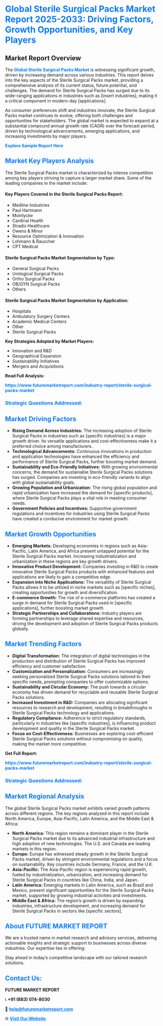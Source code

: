 <h1 style="color: #007BFF;">Global Sterile Surgical Packs Market Report 2025-2033: Driving Factors, Growth Opportunities, and Key Players</h1>

<section id="overview">
<h2>Market Report Overview</h2>
<p>The <a href="https://www.futuremarketreport.com/industry-report/sterile-surgical-packs-market" style="color: #007BFF; text-decoration: none;"><strong>Global Sterile Surgical Packs Market</strong></a> is witnessing significant growth, driven by increasing demand across various industries. This report delves into the key aspects of the Sterile Surgical Packs market, providing a comprehensive analysis of its current status, future potential, and challenges. The demand for Sterile Surgical Packs has surged due to its wide-ranging applications in industries such as [insert industries], making it a critical component in modern-day [applications].</p>
<p>As consumer preferences shift and industries innovate, the Sterile Surgical Packs market continues to evolve, offering both challenges and opportunities for stakeholders. The global market is expected to expand at a substantial compound annual growth rate (CAGR) over the forecast period, driven by technological advancements, emerging applications, and increasing investments by major players.</p>
</section>

<section id="overview">
<p><a href="https://www.futuremarketreport.com/request-sample/reportId=122477" style="color: #007BFF; text-decoration: none;"><strong>Explore Sample Report Here</strong></a></p>
</section>

<section id="key-players">
<h2 style="color: #007BFF;">Market Key Players Analysis</h2>
<p>The Sterile Surgical Packs market is characterized by intense competition among key players striving to capture a larger market share. Some of the leading companies in the market include:</p>
<h4>Key Players Covered in the Sterile Surgical Packs Report:</h4>
<ul><li>Medline Industries</li><li>Paul Hartmann</li><li>Molnlycke</li><li>Cardinal Health</li><li>Stradis Healthcare</li><li>Owens &amp; Minor</li><li>Resource Optimization &amp; Innovation</li><li>Lohmann &amp; Rauscher</li><li>CPT Medical</li></ul>
<h4>Sterile Surgical Packs Market Segmentation by Type:</h4>
<ul><li>General Surgical Packs</li><li>Urological Surgical Packs</li><li>Ortho Surgical Packs</li><li>OB/GYN Surgical Packs</li><li>Others</li></ul>

<h4>Sterile Surgical Packs Market Segmentation by Application:</h4>
<ul><li>Hospitals</li><li>Ambulatory Surgery Centers</li><li>Academic Medical Centers</li><li>Other</li><li>Sterile Surgical Packs</li></ul>
<p><strong>Key Strategies Adopted by Market Players:</strong></p>
<ul>
<li>Innovation and R&D</li>
<li>Geographical Expansion</li>
<li>Sustainability Initiatives</li>
<li>Mergers and Acquisitions</li>
</ul>
</section>

<section>
<p><strong>Read Full Analysis: </strong></p><a href="https://www.futuremarketreport.com/industry-report/sterile-surgical-packs-market" style="color: #007BFF; text-decoration: none;"><strong>https://www.futuremarketreport.com/industry-report/sterile-surgical-packs-market</strong></a>
<h3 style="color: #007BFF;">Strategic Questions Addressed:</h3>
</section>

<section id="driving-factors">
<h2 style="color: #007BFF;">Market Driving Factors</h2>
<ul>
<li><strong>Rising Demand Across Industries:</strong> The increasing adoption of Sterile Surgical Packs in industries such as [specific industries] is a major growth driver. Its versatile applications and cost-effectiveness make it a preferred choice among manufacturers.</li>
<li><strong>Technological Advancements:</strong> Continuous innovations in production and application technologies have enhanced the efficiency and performance of Sterile Surgical Packs, further boosting market demand.</li>
<li><strong>Sustainability and Eco-Friendly Initiatives:</strong> With growing environmental concerns, the demand for sustainable Sterile Surgical Packs solutions has surged. Companies are investing in eco-friendly variants to align with global sustainability goals.</li>
<li><strong>Growing Population and Urbanization:</strong> The rising global population and rapid urbanization have increased the demand for [specific products], where Sterile Surgical Packs plays a vital role in meeting consumer needs.</li>
<li><strong>Government Policies and Incentives:</strong> Supportive government regulations and incentives for industries using Sterile Surgical Packs have created a conducive environment for market growth.</li>
</ul>
</section>

<section id="growth-opportunities">
<h2 style="color: #007BFF;">Market Growth Opportunities</h2>
<ul>
<li><strong>Emerging Markets:</strong> Developing economies in regions such as Asia-Pacific, Latin America, and Africa present untapped potential for the Sterile Surgical Packs market. Increasing industrialization and urbanization in these regions are key growth drivers.</li>
<li><strong>Innovative Product Development:</strong> Companies investing in R&D to create innovative Sterile Surgical Packs products with enhanced features and applications are likely to gain a competitive edge.</li>
<li><strong>Expansion into Niche Applications:</strong> The versatility of Sterile Surgical Packs allows it to be utilized in niche markets such as [specific niches], creating opportunities for growth and diversification.</li>
<li><strong>E-commerce Growth:</strong> The rise of e-commerce platforms has created a surge in demand for Sterile Surgical Packs used in [specific applications], further boosting market growth.</li>
<li><strong>Strategic Partnerships and Collaborations:</strong> Industry players are forming partnerships to leverage shared expertise and resources, driving the development and adoption of Sterile Surgical Packs products globally.</li>
</ul>
</section>

<section id="trending-factors">
<h2 style="color: #007BFF;">Market Trending Factors</h2>
<ul>
<li><strong>Digital Transformation:</strong> The integration of digital technologies in the production and distribution of Sterile Surgical Packs has improved efficiency and customer satisfaction.</li>
<li><strong>Customization and Personalization:</strong> Consumers are increasingly seeking personalized Sterile Surgical Packs solutions tailored to their specific needs, prompting companies to offer customizable options.</li>
<li><strong>Sustainability and Circular Economy:</strong> The push towards a circular economy has driven demand for recyclable and reusable Sterile Surgical Packs solutions.</li>
<li><strong>Increased Investment in R&D:</strong> Companies are allocating significant resources to research and development, resulting in breakthroughs in Sterile Surgical Packs technology and applications.</li>
<li><strong>Regulatory Compliance:</strong> Adherence to strict regulatory standards, particularly in industries like [specific industries], is influencing product development and quality in the Sterile Surgical Packs market.</li>
<li><strong>Focus on Cost-Effectiveness:</strong> Businesses are exploring cost-efficient Sterile Surgical Packs solutions without compromising on quality, making the market more competitive.</li>
</ul>
</section>

<section>
<p><strong>Get Full Report: </strong></p><a href="https://www.futuremarketreport.com/industry-report/sterile-surgical-packs-market" style="color: #007BFF; text-decoration: none;"><strong>https://www.futuremarketreport.com/industry-report/sterile-surgical-packs-market</strong></a>
<h3 style="color: #007BFF;">Strategic Questions Addressed:</h3>
</section>


<section id="regional-analysis">
<h2 style="color: #007BFF;">Market Regional Analysis</h2>
<p>The global Sterile Surgical Packs market exhibits varied growth patterns across different regions. The key regions analyzed in this report include North America, Europe, Asia-Pacific, Latin America, and the Middle East & Africa:</p>
<ul>
<li><strong>North America:</strong> This region remains a dominant player in the Sterile Surgical Packs market due to its advanced industrial infrastructure and high adoption of new technologies. The U.S. and Canada are leading markets in this region.</li>
<li><strong>Europe:</strong> Europe has witnessed steady growth in the Sterile Surgical Packs market, driven by stringent environmental regulations and a focus on sustainability. Key countries include Germany, France, and the U.K.</li>
<li><strong>Asia-Pacific:</strong> The Asia-Pacific region is experiencing rapid growth, fueled by industrialization, urbanization, and increasing demand for Sterile Surgical Packs in countries like China, India, and Japan.</li>
<li><strong>Latin America:</strong> Emerging markets in Latin America, such as Brazil and Mexico, present significant opportunities for the Sterile Surgical Packs market, supported by growing industrial activities and investments.</li>
<li><strong>Middle East & Africa:</strong> The region’s growth is driven by expanding industries, infrastructure development, and increasing demand for Sterile Surgical Packs in sectors like [specific sectors].</li>
</ul>
</section>

<footer>
<h2 style="color: #007BFF;">About FUTURE MARKET REPORT</h2>
<p>We are a trusted name in market research and advisory services, delivering actionable insights and strategic support to businesses across diverse industries. Our expertise lies in offering:</p>

<p>Stay ahead in today’s competitive landscape with our tailored research solutions.</p>

<h2 style="color: #007BFF;">Contact Us:</h2>
<p><strong>FUTURE MARKET REPORT</strong></p>
<p>📞 <strong>+91 (883) 074-8030</strong></p>
<p>📧 <strong><a href="mailto:help@futuremarketreport.com" style="color: #007BFF;">help@futuremarketreport.com</a></strong></p>
<p>🌐 <strong><a href="https://www.futuremarketreport.com/" style="color: #007BFF;">Visit Our Website</a></strong></p>
</footer>